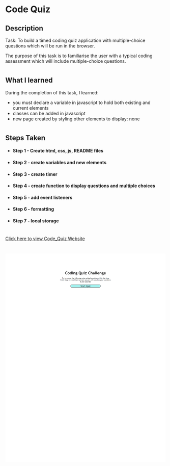 # Code Quiz

## Description

Task: To build a timed coding quiz application with multiple-choice questions which will be run in the browser.

The purpose of this task is to familiarise the user with  a typical coding assessment which will include multiple-choice questions.
#
## What I learned
During the completion of this task, I learned:
- you must declare a variable in javascript to hold both existing and current elements
- classes can be added in javascript
- new page created by styling other elements to display: none

#
## Steps Taken

- #### Step 1 - Create html, css, js, README files

- #### Step 2 - create variables and new elements

- #### Step 3 - create timer 

- #### Step 4 - create function to display questions and multiple choices

- #### Step 5 - add event listeners

- #### Step 6 - formatting

- #### Step 7 - local storage

#
[Click here to view Code_Quiz Website](https://michelledwoods1.github.io/Code_Quiz/)
#
![Screenshot of Webiste url](assets/screenshot.png)